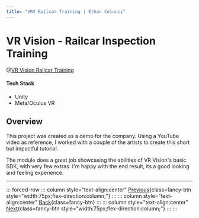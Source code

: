 ```yaml
---
title: "VRV Railcar Training | Ethan Colucci"
---
```


# VR Vision - Railcar Inspection Training

@[VR Vision Railcar Training](https://www.youtube.com/watch?v=uOtPLN9U_P4)

#### Tech Stack
- Unity
- Meta/Oculus VR

## Overview

This project was created as a demo for the company. Using a YouTube video as reference, I worked with a couple of the artists to create this short but impactful tutorial.

The module does a great job showcasing the abilities of VR Vision's basic SDK, with very few extras. I'm happy with the end result, its a good looking and feeling experience.

---

::: forced-row
::: column style="text-align:center"
[Previous](/projects/vr-vision/vr-vision-railcar.html){class=fancy-btn style="width:75px;flex-direction:column;"}
:::
::: column style="text-align:center"
[Back](/./#VR-Vision){class=fancy-btn}
:::
::: column style="text-align:center"
[Next](/projects/vr-vision/vr-vision-fan-motor-replacement.html){class=fancy-btn style="width:75px;flex-direction:column;"}
:::
:::